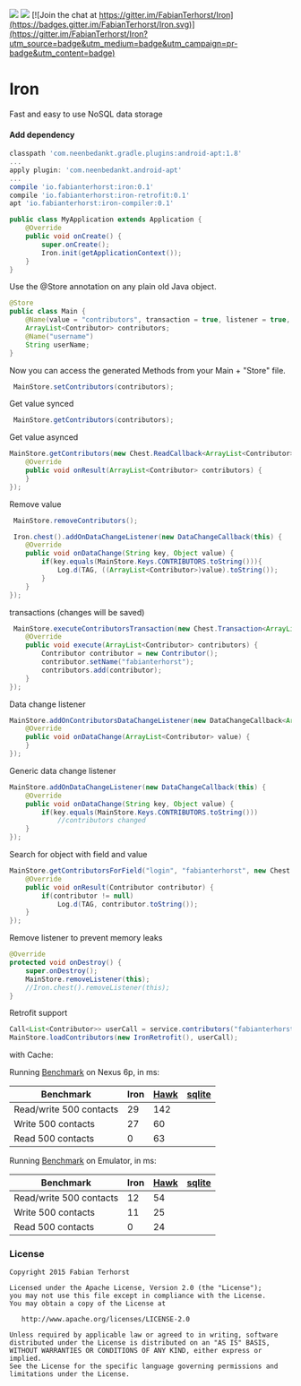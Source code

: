 <img src="https://img.shields.io/badge/Methods and size-core: 198 | deps: 9494 | 21 KB-e91e63.svg"></img>
<img src="https://travis-ci.org/FabianTerhorst/Iron.svg?branch=master"></img>
[![Join the chat at https://gitter.im/FabianTerhorst/Iron](https://badges.gitter.im/FabianTerhorst/Iron.svg)](https://gitter.im/FabianTerhorst/Iron?utm_source=badge&utm_medium=badge&utm_campaign=pr-badge&utm_content=badge)

# Iron

Fast and easy to use NoSQL data storage

#### Add dependency
```groovy
classpath 'com.neenbedankt.gradle.plugins:android-apt:1.8'
...
apply plugin: 'com.neenbedankt.android-apt'
...
compile 'io.fabianterhorst:iron:0.1'
compile 'io.fabianterhorst:iron-retrofit:0.1'
apt 'io.fabianterhorst:iron-compiler:0.1'
```

```java
public class MyApplication extends Application {
    @Override
    public void onCreate() {
        super.onCreate();
        Iron.init(getApplicationContext());
    }
}
```

Use the @Store annotation on any plain old Java object.

```java
@Store
public class Main {
    @Name(value = "contributors", transaction = true, listener = true, loader = true, async = true)
    ArrayList<Contributor> contributors;
    @Name("username")
    String userName;
}
```
Now you can access the generated Methods from your Main + "Store" file.

```java
 MainStore.setContributors(contributors);
```

Get value synced

```java
 MainStore.getContributors(contributors);
```

Get value asynced

```java
MainStore.getContributors(new Chest.ReadCallback<ArrayList<Contributor>>() {
    @Override
    public void onResult(ArrayList<Contributor> contributors) {
    }
});
```

Remove value

```java
 MainStore.removeContributors();
```

```java
 Iron.chest().addOnDataChangeListener(new DataChangeCallback(this) {
    @Override
    public void onDataChange(String key, Object value) {
        if(key.equals(MainStore.Keys.CONTRIBUTORS.toString())){
            Log.d(TAG, ((ArrayList<Contributor>)value).toString());
        }
    }
});
```

transactions (changes will be saved)

```java
 MainStore.executeContributorsTransaction(new Chest.Transaction<ArrayList<Contributor>>() {
    @Override
    public void execute(ArrayList<Contributor> contributors) {
    	Contributor contributor = new Contributor();
    	contributor.setName("fabianterhorst");
        contributors.add(contributor);
    }
});
```

Data change listener

```java
MainStore.addOnContributorsDataChangeListener(new DataChangeCallback<ArrayList<Contributor>>(this) {
    @Override
    public void onDataChange(ArrayList<Contributor> value) {
    }
});
```

Generic data change listener

```java
MainStore.addOnDataChangeListener(new DataChangeCallback(this) {
    @Override
    public void onDataChange(String key, Object value) {
        if(key.equals(MainStore.Keys.CONTRIBUTORS.toString()))
            //contributors changed
    }
});
```

Search for object with field and value

```java
MainStore.getContributorsForField("login", "fabianterhorst", new Chest.ReadCallback<Contributor>() {
    @Override
    public void onResult(Contributor contributor) {
        if(contributor != null)
            Log.d(TAG, contributor.toString());
    }
});
```

Remove listener to prevent memory leaks

```java
@Override
protected void onDestroy() {
    super.onDestroy();
    MainStore.removeListener(this);
    //Iron.chest().removeListener(this);
}
```

Retrofit support
```java
Call<List<Contributor>> userCall = service.contributors("fabianterhorst", "iron");
MainStore.loadContributors(new IronRetrofit(), userCall);
```

with Cache:

Running [Benchmark](https://github.com/fabianterhorst/Iron/blob/master/iron/src/androidTest/java/io/fabianterhorst/iron/benchmark/Benchmark.java) on Nexus 6p, in ms:

| Benchmark                 | Iron    | [Hawk](https://github.com/orhanobut/hawk) | [sqlite](http://developer.android.com/reference/android/database/sqlite/package-summary.html) |
|---------------------------|----------|----------|----------|
| Read/write 500 contacts   | 29      | 142      |          |
| Write 500 contacts        | 27      | 60      |          |
| Read 500 contacts         | 0       | 63      |          |

Running [Benchmark](https://github.com/fabianterhorst/Iron/master/iron/src/androidTest/java/io/fabianterhorst/iron/benchmark/Benchmark.java) on Emulator, in ms:

| Benchmark                 | Iron    | [Hawk](https://github.com/orhanobut/hawk) | [sqlite](http://developer.android.com/reference/android/database/sqlite/package-summary.html) |
|---------------------------|----------|----------|----------|
| Read/write 500 contacts   | 12      | 54      |          |
| Write 500 contacts        | 11      | 25      |          |
| Read 500 contacts         | 0       | 24      |          |

### License
    Copyright 2015 Fabian Terhorst

    Licensed under the Apache License, Version 2.0 (the "License");
    you may not use this file except in compliance with the License.
    You may obtain a copy of the License at

       http://www.apache.org/licenses/LICENSE-2.0

    Unless required by applicable law or agreed to in writing, software
    distributed under the License is distributed on an "AS IS" BASIS,
    WITHOUT WARRANTIES OR CONDITIONS OF ANY KIND, either express or implied.
    See the License for the specific language governing permissions and
    limitations under the License.